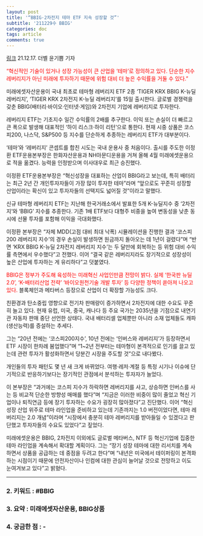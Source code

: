 ```yaml
---
layout: post
title: '“BBIG·2차전지 테마 ETF 지속 성장할 것”'
subtitle: '211229수 BBIG'
categories: doc
tags: article
comments: true
---
```


[링크](http://www.thebell.co.kr/free/content/ArticleView.asp?key=202112141522494680101884&svccode=00&page=1&sort=thebell_check_time)
21.12.17. 더벨 윤기쁨 기자   

<span style="color:red">“혁신적인 기술이 있거나 성장 가능성이 큰 산업을 ‘테마’로 정의하고 있다. 단순한 지수 레버리지가 아닌 미래에 투자하기 때문에 위험 대비 더 높은 수익률을 거둘 수 있다.”</span>   

미래에셋자산운용이 국내 최초로 테마형 레버리지 ETF 2종 ‘TIGER KRX BBIG K-뉴딜 레버리지’, ‘TIGER KRX 2차전지 K-뉴딜 레버리지’를 15일 출시한다. 글로벌 경쟁력을 갖춘 BBIG(배터리·바이오·인터넷·게임)와 2차전지 기업에 레버리지로 투자한다.   

레버리지 ETF는 기초지수 일간 수익률의 2배를 추구한다. 이익 또는 손실이 더 빠르고 큰 폭으로 발생해 대표적인 ‘하이 리스크·하이 리턴’으로 통한다. 현재 시중 상품은 코스피200, 나스닥, S&P500 등 지수를 단순하게 추종하는 레버리지 ETF가 대부분이다.   

‘테마’와 ‘레버리지’ 콘셉트를 합친 시도는 국내 운용사 중 처음이다. 출시를 주도한 이정환 ETF운용본부장은 한화자산운용과 NH아문디운용을 거쳐 올해 4월 미래에셋운용으로 적을 옮겼다. 능력을 인정받으며 이사대우로 최근 승진했다.   

이정환 ETF운용본부장은 “혁신성장을 대표하는 산업이 BBIG라고 보는데, 특히 배터리는 최근 2년 간 개인투자자들이 가장 많이 투자한 테마”라며 “앞으로도 꾸준히 성장할 산업이라는 확신이 있고 투자자들의 선택지도 넓어질 것”이라고 말했다.   

신규 테마형 레버리지 ETF는 지난해 한국거래소에서 발표한 5개 K-뉴딜지수 중 ‘2차전지’와 ‘BBIG’ 지수를 추종한다. 기존 1배 ETF보다 대형주 비중을 높여 변동성을 낮춘 동시에 선물 투자를 포함해 이익을 극대화했다.   

이정환 본부장은 “자체 MDD(고점 대비 최대 낙폭) 시뮬레이션을 진행한 결과 ‘코스피200 레버리지 지수’의 경우 손실이 발생하면 원금까지 돌아오는 데 1년이 걸렸다”며 “반면 ‘KRX BBIG K-뉴딜 2차전지 레버리지 지수’는 두 달만에 회복하는 등 위험 대비 수익률 측면에서 우수했다”고 전했다. 이어 “결국 같은 레버리지라도 장기적으로 성장성이 높은 산업에 투자하는 게 유리하다”고 덧붙였다.   

<span style="color:red">BBIG은 정부가 주도해 육성하는 미래혁신 사업인만큼 전망이 밝다. 실제 ‘한국판 뉴딜 2.0’, ‘K-배터리산업 전략’ ‘바이오원천기술 개발 투자’ 등 다양한 정책이 쏟아져 나오고 있다.</span> 블록체인과 메타버스 등장으로 산업이 더 확장할 가능성도 크다.   

친환경과 탄소중립 영향으로 전기차 판매량이 증가하면서 2차전지에 대한 수요도 꾸준히 늘고 있다. 현재 유럽, 미국, 중국, 캐나다 등 주요 국가는 2035년을 기점으로 내연기관 자동차 판매 중단 선언한 상태다. 국내 배터리셀 업체뿐만 아니라 소재 업체들도 캐파(생산능력)를 증설하는 추세다.   

그는 “20년 전에는 ‘코스피200지수’, 10년 전에는 ‘인버스와 레버리지’가 등장하면서 ETF 시장이 한차례 붐업했다”며 “1~2년 전부터는 테마형이 본격적으로 인기를 끌고 있는데 관련 투자가 활성화하면서 당분간 시장을 주도할 것”으로 내다봤다.   

개인들의 투자 패턴도 몇 년 새 크게 바뀌었다. 여행·레저·계절 등 특정 시기나 이슈에 단기적으로 반응하기보다는 장기적인 관점에서 분석하는 투자자가 늘었다.   

이 본부장은 “과거에는 코스피 지수가 하락하면 레버리지를 사고, 상승하면 인버스를 사는 등 비교적 단순한 방향성 매매를 했다”며 “지금은 이러한 비중이 많이 줄었고 혁신 기업이나 퇴직연금 등에 장기 투자하는 수요가 굉장히 많아졌다”고 진단했다. 이어 “혁신성장 산업 위주로 테마 라인업을 준비하고 있는데 기존까지는 1.0 버전이었다면, 테마 레버리지는 2.0 개념”이라며 “시장에서 충분히 테마 레버리지를 받아들일 수 있겠다고 판단했고 투자자들의 수요도 있었다”고 짚었다.   

미래에셋운용은 BBIG, 2차전지 이외에도 글로벌 메타버스, NTF 등 혁신기업에 집중한 테마 라인업을 계속해서 확대할 계획이다. 그는 “장기 성장 테마에 대한 리서치를 계속하면서 상품을 공급하는 데 중점을 두려고 한다”며 “내년은 미국에서 테이퍼링이 본격화하는 시점이기 때문에 안전자산이나 인컴에 대한 관심이 늘어날 것으로 전망하고 이도 눈여겨보고 있다”고 밝혔다.   

* * *

### 2. 키워드 : \#BBIG
### 3. 요약 : 미래에셋자산운용, BBIG상품
### 4. 궁금한 점 : -